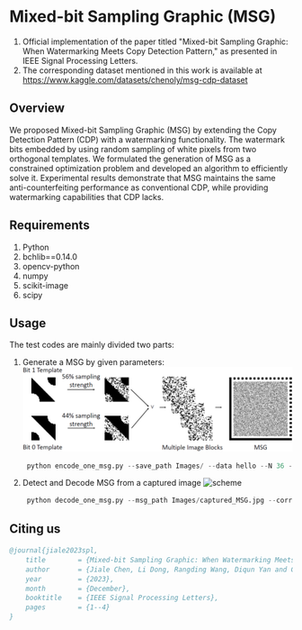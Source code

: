# Mixed-bit Sampling Graphic (MSG)

1. Official implementation of the paper titled "Mixed-bit Sampling Graphic: When Watermarking Meets Copy Detection Pattern," as presented in IEEE Signal Processing Letters.
2. The corresponding dataset mentioned in this work is available at https://www.kaggle.com/datasets/chenoly/msg-cdp-dataset
## Overview
We proposed Mixed-bit Sampling Graphic (MSG) by extending the Copy Detection Pattern (CDP) with a watermarking functionality. The watermark bits embedded by using random sampling of white pixels from two orthogonal templates. We formulated the generation of MSG as a constrained optimization problem and developed an algorithm to efficiently solve it. Experimental results demonstrate that MSG maintains the same anti-counterfeiting performance as conventional CDP, while providing watermarking capabilities that CDP lacks.

## Requirements
1. Python
2. bchlib==0.14.0
3. opencv-python
4. numpy
5. scikit-image
6. scipy

## Usage
The test codes are mainly divided two parts:
1. Generate a MSG by given parameters:
   ![scheme](./Images/mixed-bit.png)
   ```python
    python encode_one_msg.py --save_path Images/ --data hello --N 36 --alpha 0.7 --gamma 0.06
   
2. Detect and Decode MSG from a captured image
   ![scheme](./Images/corrected.png)
   ```python
    python decode_one_msg.py --msg_path Images/captured_MSG.jpg --correct_size 324 --N 36

## Citing us
```bibtex
@journal{jiale2023spl,
	title        = {Mixed-bit Sampling Graphic: When Watermarking Meets Copy Detection Pattern},
	author       = {Jiale Chen, Li Dong, Rangding Wang, Diqun Yan and Chengbin Peng},
	year         = {2023},
	month        = {December},
	booktitle    = {IEEE Signal Processing Letters},
	pages        = {1--4}
}
```

